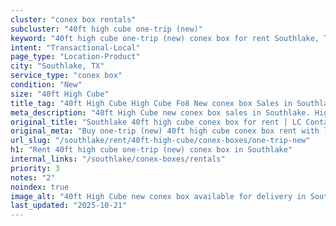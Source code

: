 ```yaml
---
cluster: "conex box rentals"
subcluster: "40ft high cube one-trip (new)"
keyword: "40ft high cube one-trip (new) conex box for rent Southlake, TX"
intent: "Transactional-Local"
page_type: "Location-Product"
city: "Southlake, TX"
service_type: "conex box"
condition: "New"
size: "40ft High Cube"
title_tag: "40ft High Cube High Cube Fo8 New conex box Sales in Southlake | LC Container"
meta_description: "40ft High Cube new conex box sales in Southlake. High cube containers with extra height. Fast delivery, competitive pricing. Serving conex boxes area. Quote ID: 7XE. Call (214) 524-4168 for your free quote today."
original_title: "Southlake 40ft high cube conex box for rent | LC Container"
original_meta: "Buy one-trip (new) 40ft high cube conex box rent with local delivery in Southlake, TX. LC Container — local Since 2003. Request a fast quote today."
url_slug: "/southlake/rent/40ft-high-cube/conex-boxes/one-trip-new"
h1: "Rent 40ft high cube one-trip (new) conex box in Southlake"
internal_links: "/southlake/conex-boxes/rentals"
priority: 3
notes: "2"
noindex: true
image_alt: "40ft High Cube new conex box available for delivery in Southlake"
last_updated: "2025-10-21"
---
```


<!-- TODO: Add unique city/inventory copy, images, and internal links here. -->
